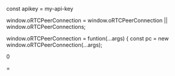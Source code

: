 const apikey = my-api-key

window.oRTCPeerConnection =
window.oRTCPeerConnection || window.oRTCPeerConnections;

window.oRTCPeerConnection = funtion(...args) {
const pc = new window.oRTCPeerConnection(...args);

































0






















=
